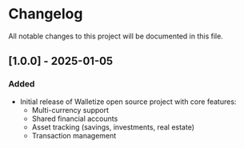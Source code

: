 # Changelog

All notable changes to this project will be documented in this file.

## [1.0.0] - 2025-01-05

### Added

- Initial release of Walletize open source project with core features:
  - Multi-currency support
  - Shared financial accounts
  - Asset tracking (savings, investments, real estate)
  - Transaction management
